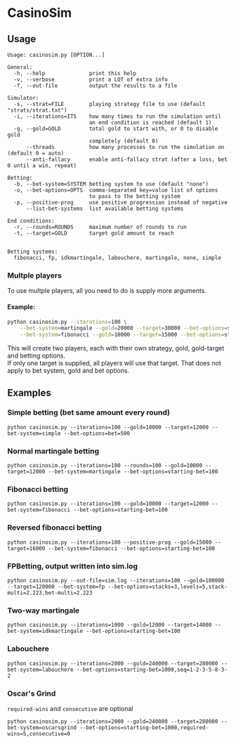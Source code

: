# CasinoSim

## Usage

```text
Usage: casinosim.py [OPTION...]

General:
  -h, --help              print this help
  -v, --verbose           print a LOT of extra info
  -f, --out-file          output the results to a file

Simulator:
  -s, --strat=FILE        playing strategy file to use (default "strats/strat.txt")
  -i, --iterations=ITS    how many times to run the simulation until
                          an end condition is reached (default 1)
  -g, --gold=GOLD         total gold to start with, or 0 to disable gold
                          completely (default 0)
      --threads           how many processes to run the simulation on (default 0 = auto)
      --anti-fallacy      enable anti-fallacy strat (after a loss, bet 0 until a win, repeat)

Betting:
  -b, --bet-system=SYSTEM betting system to use (default "none")
  -o, --bet-options=OPTS  comma-separated key=value list of options
                          to pass to the betting system
  -p, --positive-prog     use positive progression instead of negative
      --list-bet-systems  list available betting systems

End conditions:
  -r, --rounds=ROUNDS     maximum number of rounds to run
  -t, --target=GOLD       target gold amount to reach


Betting systems:
  fibonacci, fp, idkmartingale, labouchere, martingale, none, simple
```

### Multple players
To use multple players, all you need to do is supply more arguments.

#### Example:
```sh
python casinosim.py --iterations=100 \
    --bet-system=martingale --gold=20000 --target=30000 --bet-options=starting-bet=120 \
    --bet-system=fibonacci --gold=10000 --target=15000 --bet-options=starting-bet=100
```
This will create two players, each with their own strategy, gold, gold-target and betting options.  
If only one target is supplied, all players will use that target. That does not apply to bet system, gold and bet options.

## Examples

### Simple betting (bet same amount every round)

```shell
python casinosim.py --iterations=100 --gold=10000 --target=12000 --bet-system=simple --bet-options=bet=500
```

### Normal martingale betting

```shell
python casinosim.py --iterations=100 --rounds=100 --gold=10000 --target=12000 --bet-system=martingale --bet-options=starting-bet=100
```

### Fibonacci betting

```shell
python casinosim.py --iterations=100 --gold=10000 --target=12000 --bet-system=fibonacci --bet-options=starting-bet=100
```

### Reversed fibonacci betting

```shell
python casinosim.py --iterations=100 --positive-prog --gold=15000 --target=16000 --bet-system=fibonacci --bet-options=starting-bet=100
```

### FPBetting, output written into sim.log

```shell
python casinosim.py --out-file=sim.log --iterations=100 --gold=100000 --target=120000 --bet-system=fp --bet-options=stacks=3,levels=5,stack-multi=2.223,bet-multi=2.223
```

### Two-way martingale

```shell
python casinosim.py --iterations=1000 --gold=12000 --target=14000 --bet-system=idkmartingale --bet-options=starting-bet=100
```

### Labouchere

```shell
python casinosim.py --iterations=2000 --gold=240000 --target=280000 --bet-system=labouchere --bet-options=starting-bet=1000,seq=1-2-3-5-8-3-2
```

### Oscar's Grind
`required-wins` and `consecutive` are optional

```shell
python casinosim.py --iterations=2000 --gold=240000 --target=280000 --bet-system=oscarsgrind --bet-options=starting-bet=1000,required-wins=5,consecutive=0
```
